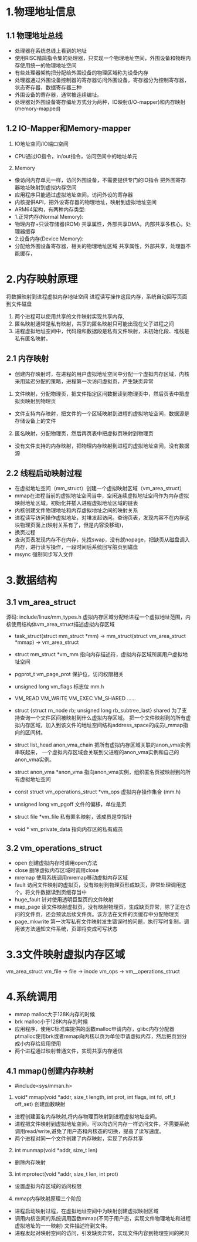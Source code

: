 # 1.物理地址信息

## 1.1 物理地址总线
- 处理器在系统总线上看到的地址
- 使用RISC精简指令集的处理器，只实现一个物理地址空间，外围设备和物理内存使用统一的物理地址空间
- 有些处理器架构把分配给外围设备的物理区域称为设备内存
- 处理器通过外围设备控制器的寄存器访问外围设备，寄存器分为控制寄存器，状态寄存器，数据寄存器三种
- 外围设备的寄存器，通常被连续编址。
- 处理器对外围设备寄存编址方式分为两种，IO映射(I/O-mapper)和内存映射(memory-mapped)

## 1.2 IO-Mapper和Memory-mapper

1. IO地址空间/IO端口空间

- CPU通过IO指令，in/out指令，访问空间中的地址单元

2. Memory

- 像访问内存单元一样，访问外围设备，不需要提供专门的IO指令 把外围寄存器地址映射到虚拟内存空间
- 应用程序只能通过虚拟地址空间，访问外设的寄存器
- 内核提供API，把外设寄存器的物理地址，映射到虚拟地址空间
- ARM64架构，有两种内存类型: 
- 1.正常内存(Normal Memory):
- 物理内存+只读存储器(ROM) 共享属性，外部共享DMA，内部共享多核心，处理器缓存
- 2.设备内存(Device Memory):
- 分配给外围设备寄存器，相关的物理地址区域 共享属性，外部共享，处理器不能缓存，

# 2.内存映射原理

将数据映射到进程虚拟内存地址空间
进程读写操作这段内存，系统自动回写页面到文件磁盘
1. 两个进程可以使用共享的文件映射实现共享内存,
2. 匿名映射通常是私有映射，共享的匿名映射只可能出现在父子进程之间
3. 进程虚拟地址空间中，代码段和数据段是私有文件映射，未初始化段、堆栈是私有匿名映射。

## 2.1 内存映射

- 创建内存映射时，在进程的用户虚拟地址空间中分配一个虚拟内存区域，内核采用延迟分配的策略，进程第一次访问虚拟页，产生缺页异常

1. 文件映射，分配物理页，把文件指定区间数据读到物理页中，然后页表中把虚拟页映射到物理页

- 文件支持内存映射，把文件的一个区域映射到进程的虚拟地址空间，数据源是存储设备上的文件

2. 匿名映射，分配物理页，然后再页表中把虚拟页映射到物理页
- 没有文件支持的内存映射，把物理内存映射到进程的虚拟地址空间，没有数据源


## 2.2 线程启动映射过程

- 在虚拟地址空间（mm_struct）创建一个虚拟映射区域（vm_area_struct）
- mmap在进程当前的虚拟地址空间当中，空闲连续虚拟地址空间作为内存虚拟映射地址区域，初始化并插入进程虚拟地址区域的链表
- 内核创建文件物理地址和内存虚拟地址之间的映射关系
- 进程读写访问操作虚拟地址，对堆发起访问。查询页表，发现内容不在内存这块物理页面上(映射关系有了，但是内容没移动)，
- 换页过程
- 查询页表发现内存不在内存，先找swap，没有就nopage，把缺页从磁盘调入内存，进行读写操作，一段时间后系统回写脏页到磁盘
- msync 强制同步写入文件

# 3.数据结构
## 3.1 vm\_area\_struct
源码: include/linux/mm_types.h
虚拟内存区域分配给进程一个虚拟地址范围，内核使用结构体vm\_area\_struct描述虚拟内存区域 

- task\_struct(struct mm\_struct *mm) -> mm\_struct(struct vm\_area\_struct *mmap) -> vm\_area\_struct
- struct mm\_struct *vm\_mm 指向内存描述符，虚拟内存区域所属用户虚拟地址空间
- pgprot\_t vm\_page\_prot 保护位，访问权限相关
- unsigned long vm\_flags 标志位 mm.h
- VM\_READ VM\_WRITE VM\_EXEC VM\_SHARED ......
- struct {struct rn\_node rb; unsigned long rb\_subtree\_last} shared 为了支持查询一个文件区间被映射到什么虚拟内存区域。 把一个文件映射到的所有虚拟内存区域，加入到该文件的地址空间结构address\_space的成员i\_mmap指向的区间树。

- struct list\_head anon\_vma\_chain 把所有虚拟内存区域关联的anon\_vma实例串联起来， 一个虚拟内存区域会关联到父进程的anon\_vma实例和自己的anon\_vma实例。
- struct anon\_vma *anon\_vma 指向anon\_vma实例，组织匿名页被映射到的所有虚拟地址空间
- const struct vm\_operations\_struct  *vm\_ops 虚拟内存操作集合 (mm.h)
- unsigned long vm\_pgoff 文件的偏移，单位是页
- struct file *vm\_file 私有匿名映射，该成员是空指针
- void * vm\_private\_data 指向内存区的私有成员

## 3.2 vm\_operations\_struct
- open 创建虚拟内存时调用open方法
- close 删除虚拟内存区域时调用close
- mremap 使用系统调用mremap移动虚拟内存区域
- fault 访问文件映射的虚拟页，没有映射到物理页形成缺页，异常处理调用这个。将文件数据读到页缓存当中
- huge_fault 针对使用透明巨型页的文件映射
- map\_page 读文件映射虚拟页，没有映射物理页，生成缺页异常，除了正在访问的文件页，还会预读后续文件页。该方法在文件的页缓存中分配物理页
- page\_mkwrite 第一次写私有文件映射发生错误时的问题，执行写时复制，调用该方法通知文件系统，页即将变成可写状态

# 3.3文件映射虚拟内存区域
vm\_area_struct  vm_file -> file -> inode
                 vm_ops -> vm_\_operations\_struct

# 4.系统调用

- mmap malloc大于128K内存的时候
- brk malloc小于128K内存的时候
- 应用程序，使用C标准库提供的函数malloc申请内存，glibc内存分配器ptmalloc使用brk或者mmap向内核以页为单位申请虚拟内存，然后把页划分成小内存给应用使用
- 两个进程通过映射普通文件，实现共享内存通信

## 4.1 mmap()创建内存映射
- \#include<sys/mman.h>
1. void* mmap(void *addr, size_t length, int prot, int flags, int fd, off_t off_set) 创建函数映射
- 进程创建匿名内存映射,将内存物理页映射到进程虚拟地址空间。
- 进程把文件映射到虚拟地址空间，可以向访问内存一样访问文件，不需要系统调用read/write,避免了用户态和内核态的切换，提高了读写速度。
- 两个进程对同一个文件创建了内存映射，实现了内存共享

2. int munmap(void *addr, size_t len)
- 删除内存映射

3. int mprotect(void *addr, size_t len, int prot)
- 设置虚拟内存区域的访问权限

4. mmap内存映射原理三个阶段
- 进程启动映射过程，在虚拟地址空间中为映射创建虚拟映射区域
- 调用内核空间的系统调用函数mmap(不同于用户态，实现文件物理地址和进程虚拟地址的一一映射) 文件描述符到文件。
- 进程发起对映射空间的访问，引发缺页异常，实现文件内容到物理空间的拷贝
